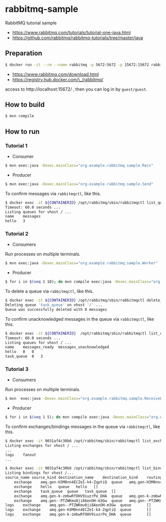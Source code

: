 # rabbitmq-sample

RabbitMQ tutorial sample

* https://www.rabbitmq.com/tutorials/tutorial-one-java.html
* https://github.com/rabbitmq/rabbitmq-tutorials/tree/master/java

## Preparation

```bash
$ docker run -it --rm --name rabbitmq -p 5672:5672 -p 15672:15672 rabbitmq:3.9-management
```

* https://www.rabbitmq.com/download.html
* https://registry.hub.docker.com/\_/rabbitmq/

access to http://localhost:15672/ , then you can log in by `guest/guest`.

## How to build

```bash
$ mvn compile
```

## How to run

### Tutorial 1

* Consumer

```bash
$ mvn exec:java -Dexec.mainClass="org.example.rabbitmq.sample.Recv"
```

* Producer

```bash
$ mvn exec:java -Dexec.mainClass="org.example.rabbitmq.sample.Send"
```

To confirm messages via `rabbitmqctl`, like this.

```bash
$ docker exec -it ${CONTAINERID} /opt/rabbitmq/sbin/rabbitmqctl list_queues
Timeout: 60.0 seconds ...
Listing queues for vhost / ...
name	messages
hello	3
```

### Tutorial 2

* Consumers

Run processes on multiple terminals.

```bash
$ mvn exec:java -Dexec.mainClass="org.example.rabbitmq.sample.Worker"
```

* Producer

```bash
$ for i in $(seq 1 10); do mvn compile exec:java -Dexec.mainClass="org.example.rabbitmq.sample.NewTask" -Dexec.args="${i} message ..."; done
```

To delete a queue via `rabbitmqctl`, like this.

```bash
$ docker exec -it ${CONTAINERID} /opt/rabbitmq/sbin/rabbitmqctl delete_queue task_queue
Deleting queue 'task_queue' on vhost '/' ...
Queue was successfully deleted with 0 messages
```

To confirm unacknowledged messages in the queue via `rabbitmqctl`, like this.

```bash
$ docker exec -it ${CONTAINERID}  /opt/rabbitmq/sbin/rabbitmqctl list_queues name messages_ready messages_unacknowledged
Timeout: 60.0 seconds ...
Listing queues for vhost / ...
name	messages_ready	messages_unacknowledged
hello	0	0
task_queue	0	3
```

### Tutorial 3

* Consumers

Run processes on multiple terminals.

```bash
$ mvn  exec:java -Dexec.mainClass="org.example.rabbitmq.sample.ReceiveLogs"
```

* Producer

```bash
$ for i in $(seq 1 5); do mvn compile exec:java -Dexec.mainClass="org.example.rabbitmq.sample.EmitLog" -Dexec.args="${i} message ..."; done
```

To confirm exchanges/bindings messages in the queue via `rabbitmqctl`, like this.

```bash
$ docker exec -it 9031af4c30b6 /opt/rabbitmq/sbin/rabbitmqctl list_exchanges
Listing exchanges for vhost / ...
...
logs	fanout
...
```

```bash
$ docker exec -it 9031af4c30b6 /opt/rabbitmq/sbin/rabbitmqctl list_bindings
Listing bindings for vhost /...
source_name	source_kind	destination_name	destination_kind	routing_key	arguments
	exchange	amq.gen-H3M0nn4ECZeI-k4-ZqptiQ	queue	amq.gen-H3M0nn4ECZeI-k4-ZqptiQ	[]
	exchange	hello	queue	hello	[]
	exchange	task_queue	queue	task_queue	[]
	exchange	amq.gen-k-zmbwRfOHV9iuzrPe_DHA	queue	amq.gen-k-zmbwRfOHV9iuzrPe_DHA	[]
	exchange	amq.gen--PTZWKmu0ji8AenOH-m3Gw	queue	amq.gen--PTZWKmu0ji8AenOH-m3Gw	[]
logs	exchange	amq.gen--PTZWKmu0ji8AenOH-m3Gw	queue		[]
logs	exchange	amq.gen-H3M0nn4ECZeI-k4-ZqptiQ	queue		[]
logs	exchange	amq.gen-k-zmbwRfOHV9iuzrPe_DHA	queue		[]
```

